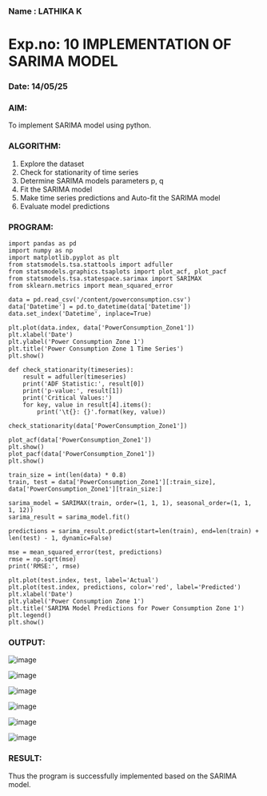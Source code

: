 ### Name : LATHIKA K
# Exp.no: 10   IMPLEMENTATION OF SARIMA MODEL
### Date: 14/05/25

### AIM:
To implement SARIMA model using python.
### ALGORITHM:
1. Explore the dataset
2. Check for stationarity of time series
3. Determine SARIMA models parameters p, q
4. Fit the SARIMA model
5. Make time series predictions and Auto-fit the SARIMA model
6. Evaluate model predictions
### PROGRAM:
```
import pandas as pd
import numpy as np
import matplotlib.pyplot as plt
from statsmodels.tsa.stattools import adfuller
from statsmodels.graphics.tsaplots import plot_acf, plot_pacf
from statsmodels.tsa.statespace.sarimax import SARIMAX
from sklearn.metrics import mean_squared_error
```
```
data = pd.read_csv('/content/powerconsumption.csv')
data['Datetime'] = pd.to_datetime(data['Datetime'])
data.set_index('Datetime', inplace=True)
```
```
plt.plot(data.index, data['PowerConsumption_Zone1'])
plt.xlabel('Date')
plt.ylabel('Power Consumption Zone 1')
plt.title('Power Consumption Zone 1 Time Series')
plt.show()
```
```
def check_stationarity(timeseries):
    result = adfuller(timeseries)
    print('ADF Statistic:', result[0])
    print('p-value:', result[1])
    print('Critical Values:')
    for key, value in result[4].items():
        print('\t{}: {}'.format(key, value))
```
```
check_stationarity(data['PowerConsumption_Zone1'])
```
```
plot_acf(data['PowerConsumption_Zone1'])
plt.show()
plot_pacf(data['PowerConsumption_Zone1'])
plt.show()
```
```
train_size = int(len(data) * 0.8)
train, test = data['PowerConsumption_Zone1'][:train_size], data['PowerConsumption_Zone1'][train_size:]
```
```
sarima_model = SARIMAX(train, order=(1, 1, 1), seasonal_order=(1, 1, 1, 12))
sarima_result = sarima_model.fit()
```
```
predictions = sarima_result.predict(start=len(train), end=len(train) + len(test) - 1, dynamic=False)
```
```
mse = mean_squared_error(test, predictions)
rmse = np.sqrt(mse)
print('RMSE:', rmse)
```
```
plt.plot(test.index, test, label='Actual')
plt.plot(test.index, predictions, color='red', label='Predicted')
plt.xlabel('Date')
plt.ylabel('Power Consumption Zone 1')
plt.title('SARIMA Model Predictions for Power Consumption Zone 1')
plt.legend()
plt.show()
```

### OUTPUT:

![image](https://github.com/user-attachments/assets/5b92e3af-d870-45a1-8deb-d322efe4c8ca)

![image](https://github.com/user-attachments/assets/52f750d2-f197-41bf-ba89-5c8d73c5408c)

![image](https://github.com/user-attachments/assets/526ac545-9b50-43ff-9f7e-4c74b37223fe)

![image](https://github.com/user-attachments/assets/3d5147f1-0a53-4f37-a989-c4ba0077ab7a)

![image](https://github.com/user-attachments/assets/e4be4d33-f7e0-4d9b-aef0-4b57c0dcbf39)

![image](https://github.com/user-attachments/assets/707de61b-5c2f-4ae9-9f48-ed857a621551)

### RESULT:
Thus the program is successfully implemented based on the SARIMA model.
